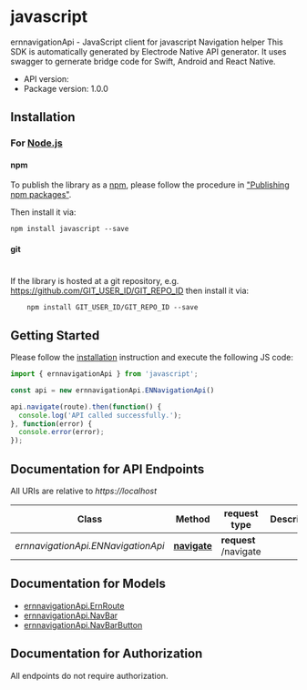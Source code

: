 # javascript

ernnavigationApi - JavaScript client for javascript
Navigation helper
This SDK is automatically generated by Electrode Native API generator.
It uses swagger to gernerate bridge code for Swift, Android and React Native.

- API version: 
- Package version: 1.0.0

## Installation

### For [Node.js](https://nodejs.org/)

#### npm

To publish the library as a [npm](https://www.npmjs.com/),
please follow the procedure in ["Publishing npm packages"](https://docs.npmjs.com/getting-started/publishing-npm-packages).

Then install it via:

```shell
npm install javascript --save
```

#### git
#
If the library is hosted at a git repository, e.g.
https://github.com/GIT_USER_ID/GIT_REPO_ID
then install it via:

```shell
    npm install GIT_USER_ID/GIT_REPO_ID --save
```

## Getting Started

Please follow the [installation](#installation) instruction and execute the following JS code:

```javascript
import { ernnavigationApi } from 'javascript';

const api = new ernnavigationApi.ENNavigationApi()

api.navigate(route).then(function() {
  console.log('API called successfully.');
}, function(error) {
  console.error(error);
});

```

## Documentation for API Endpoints

All URIs are relative to *https://localhost*

Class | Method |request type | Description
------------ | ------------- | ------------- | -------------
*ernnavigationApi.ENNavigationApi* | [**navigate**](docs/ENNavigationApi.md#navigate) | **request** /navigate | 

## Documentation for Models
 - [ernnavigationApi.ErnRoute](docs/ErnRoute.md)
 - [ernnavigationApi.NavBar](docs/NavBar.md)
 - [ernnavigationApi.NavBarButton](docs/NavBarButton.md)

## Documentation for Authorization

 All endpoints do not require authorization.

